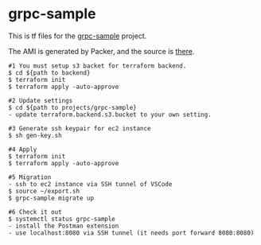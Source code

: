 # grpc-sample

This is tf files for the [grpc-sample](https://github.com/takahiroaoki/grpc-sample) project.

The AMI is generated by Packer, and the source is [there](https://github.com/takahiroaoki/packer-container/tree/main/projects/grpc-sample).

```
#1 You must setup s3 backet for terraform backend.
$ cd ${path to backend}
$ terraform init
$ terraform apply -auto-approve

#2 Update settings
$ cd ${path to projects/grpc-sample}
- update terraform.backend.s3.bucket to your own setting.

#3 Generate ssh keypair for ec2 instance
$ sh gen-key.sh

#4 Apply
$ terraform init
$ terraform apply -auto-approve

#5 Migration
- ssh to ec2 instance via SSH tunnel of VSCode
$ source ~/export.sh
$ grpc-sample migrate up

#6 Check it out
$ systemctl status grpc-sample
- install the Postman extension
- use localhost:8080 via SSH tunnel (it needs port forward 8080:8080)
```